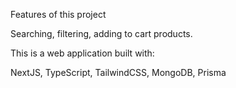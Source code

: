 Features of this project

Searching, filtering, adding to cart products.

This is a web application built with:

NextJS,
TypeScript,
TailwindCSS,
MongoDB,
Prisma

